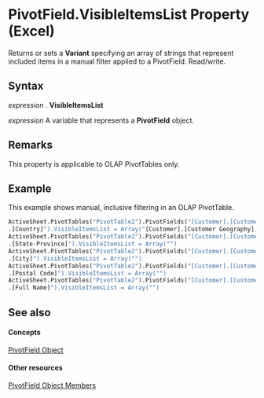
# PivotField.VisibleItemsList Property (Excel)

Returns or sets a  **Variant** specifying an array of strings that represent included items in a manual filter applied to a PivotField. Read/write.


## Syntax

 _expression_ . **VisibleItemsList**

 _expression_ A variable that represents a **PivotField** object.


## Remarks

This property is applicable to OLAP PivotTables only.


## Example

This example shows manual, inclusive filtering in an OLAP PivotTable.


```vb
ActiveSheet.PivotTables("PivotTable2").PivotFields("[Customer].[Customer Geography] &; _ 
.[Country]").VisibleItemsList = Array("[Customer].[Customer Geography].[Country].&;[Australia]") 
ActiveSheet.PivotTables("PivotTable2").PivotFields("[Customer].[Customer Geography] &; _ 
.[State-Province]").VisibleItemsList = Array("") 
ActiveSheet.PivotTables("PivotTable2").PivotFields("[Customer].[Customer Geography] &; _ 
.[City]").VisibleItemsList = Array("") 
ActiveSheet.PivotTables("PivotTable2").PivotFields("[Customer].[Customer Geography] &; _ 
.[Postal Code]").VisibleItemsList = Array("") 
ActiveSheet.PivotTables("PivotTable2").PivotFields("[Customer].[Customer Geography] &; _ 
.[Full Name]").VisibleItemsList = Array("") 

```


## See also


#### Concepts


[PivotField Object](52784960-e2da-b43a-1e37-2d4dae61c6d8.md)
#### Other resources


[PivotField Object Members](4a6ea12a-072c-a386-c855-7bf5f6eadd46.md)
